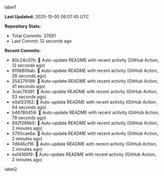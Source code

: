 
label1 
<!-- ACTIVITY_START -->
**Last Updated:** 2025-10-05 06:07:45 UTC

**Repository Stats:**
- Total Commits: 37681
- Last Commit: 12 seconds ago

**Recent Commits:**
- 80c24c07b: 🤖 Auto-update README with recent activity (GitHub Action, 12 seconds ago)
- 6f06806ab: 🤖 Auto-update README with recent activity (GitHub Action, 28 seconds ago)
- 254279189: 🤖 Auto-update README with recent activity (GitHub Action, 41 seconds ago)
- 3cec7938f: 🤖 Auto-update README with recent activity (GitHub Action, 53 seconds ago)
- e0a123162: 🤖 Auto-update README with recent activity (GitHub Action, 64 seconds ago)
- b46780459: 🤖 Auto-update README with recent activity (GitHub Action, 79 seconds ago)
- 692f269b5: 🤖 Auto-update README with recent activity (GitHub Action, 2 minutes ago)
- 3792cae6a: 🤖 Auto-update README with recent activity (GitHub Action, 2 minutes ago)
- 7d946cf16: 🤖 Auto-update README with recent activity (GitHub Action, 2 minutes ago)
- ea14168f9: 🤖 Auto-update README with recent activity (GitHub Action, 2 minutes ago)
<!-- ACTIVITY_END -->

label2
